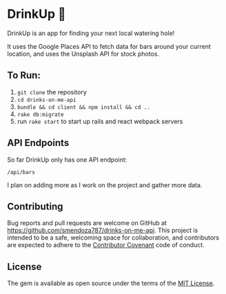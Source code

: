 # DrinkUp :beers:

DrinkUp is an app for finding your next local watering hole!

It uses the Google Places API to fetch data for bars around your current location, and uses the Unsplash API for stock photos.

## To Run:

1. `git clone` the repository
2. `cd drinks-on-me-api`
3. `bundle && cd client && npm install && cd ..`
4. `rake db:migrate`
5. run `rake start` to start up rails and react webpack servers

## API Endpoints

So far DrinkUp only has one API endpoint:

`/api/bars`

I plan on adding more as I work on the project and gather more data.

## Contributing

Bug reports and pull requests are welcome on GitHub at https://github.com/smendoza787/drinks-on-me-api. This project is intended to be a safe, welcoming space for collaboration, and contributors are expected to adhere to the [Contributor Covenant](https://github.com/smendoza787/drinks-on-me-api/blob/master/CONTRIBUTING.md) code of conduct.

## License

The gem is available as open source under the terms of the [MIT License](https://github.com/smendoza787/drinks-on-me-api/blob/master/LICENSE).